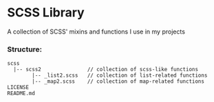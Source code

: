 # SCSS Library

A collection of SCSS' mixins and functions I use in my projects



### Structure:
```
scss
  |-- scss2               // collection of scss-like functions
        |-- _list2.scss   // collection of list-related functions
        |-- _map2.scss    // collection of map-related functions
LICENSE
README.md
```
